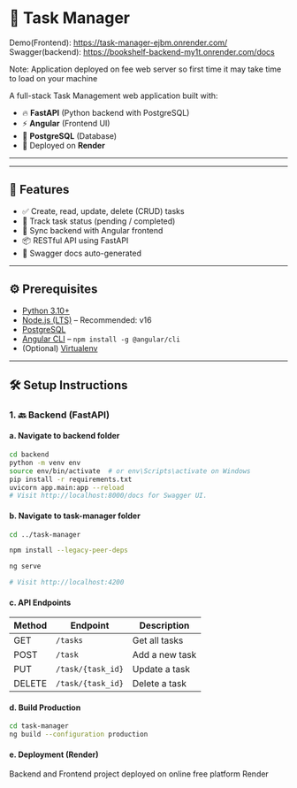# 📝 Task Manager
Demo(Frontend): https://task-manager-ejbm.onrender.com/
Swagger(backend): https://bookshelf-backend-my1t.onrender.com/docs

Note: Application deployed on fee web server so first time it may take time to load on your machine 

A full-stack Task Management web application built with:

- 🔥 **FastAPI** (Python backend with PostgreSQL)
- ⚡ **Angular** (Frontend UI)
- 🐘 **PostgreSQL** (Database)
- 🚀 Deployed on **Render**

---
---

## 🚀 Features

- ✅ Create, read, update, delete (CRUD) tasks
- 🎯 Track task status (pending / completed)
- 🔄 Sync backend with Angular frontend
- 📦 RESTful API using FastAPI
- 🧪 Swagger docs auto-generated

---

## ⚙️ Prerequisites

- [Python 3.10+](https://www.python.org/downloads/)
- [Node.js (LTS)](https://nodejs.org/) – Recommended: v16
- [PostgreSQL](https://www.postgresql.org/)
- [Angular CLI](https://angular.io/cli) – `npm install -g @angular/cli`
- (Optional) [Virtualenv](https://pypi.org/project/virtualenv/)

---

## 🛠️ Setup Instructions

### 1. 🔙 Backend (FastAPI)

#### a. Navigate to backend folder

```bash
cd backend
python -m venv env
source env/bin/activate  # or env\Scripts\activate on Windows
pip install -r requirements.txt
uvicorn app.main:app --reload
# Visit http://localhost:8000/docs for Swagger UI.

```
#### b. Navigate to task-manager folder

```bash
cd ../task-manager

npm install --legacy-peer-deps

ng serve

# Visit http://localhost:4200

```
#### c. API Endpoints

| Method | Endpoint          | Description    |
| ------ | ----------------- | -------------- |
| GET    | `/tasks`          | Get all tasks  |
| POST   | `/task`           | Add a new task |
| PUT    | `/task/{task_id}` | Update a task  |
| DELETE | `/task/{task_id}` | Delete a task  |


#### d. Build Production

```bash
cd task-manager
ng build --configuration production

```
#### e. Deployment (Render)
 Backend and Frontend project deployed on online free platform Render


